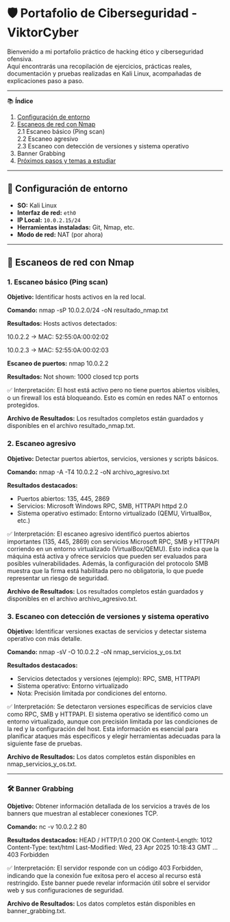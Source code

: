 # 🛡️ Portafolio de Ciberseguridad - ViktorCyber

Bienvenido a mi portafolio práctico de hacking ético y ciberseguridad ofensiva.  
Aquí encontrarás una recopilación de ejercicios, prácticas reales, documentación y pruebas realizadas en Kali Linux, acompañadas de explicaciones paso a paso.

---

📚 **Índice**

1. [Configuración de entorno](docs/configuracion.md)  
2. [Escaneos de red con Nmap](docs/escaneos.md)    
   2.1 Escaneo básico (Ping scan)  
   2.2 Escaneo agresivo  
   2.3 Escaneo con detección de versiones y sistema operativo
3. Banner Grabbing
4. [Próximos pasos y temas a estudiar](docs/proximos_pasos.md)

---

## 🧰 Configuración de entorno

- **SO:** Kali Linux
- **Interfaz de red:** `eth0`
- **IP Local:** `10.0.2.15/24`
- **Herramientas instaladas:** Git, Nmap, etc.
- **Modo de red:** NAT (por ahora)

---

## 🔎 Escaneos de red con Nmap

### 1. Escaneo básico (Ping scan)

**Objetivo:** Identificar hosts activos en la red local.

**Comando:**
nmap -sP 10.0.2.0/24 -oN resultado_nmap.txt

**Resultados:**
Hosts activos detectados:

10.0.2.2 → MAC: 52:55:0A:00:02:02

10.0.2.3 → MAC: 52:55:0A:00:02:03

**Escaneo de puertos:**
nmap 10.0.2.2

**Resultados:**
Not shown: 1000 closed tcp ports


✅ Interpretación:
El host está activo pero no tiene puertos abiertos visibles, o un firewall los está bloqueando. Esto es común en redes NAT o entornos protegidos.

**Archivo de Resultados:**
Los resultados completos están guardados y disponibles en el archivo resultado_nmap.txt.


### 2. Escaneo agresivo

**Objetivo:** Detectar puertos abiertos, servicios, versiones y scripts básicos.

**Comando:**
nmap -A -T4 10.0.2.2 -oN archivo_agresivo.txt

**Resultados destacados:**
- Puertos abiertos: 135, 445, 2869
- Servicios: Microsoft Windows RPC, SMB, HTTPAPI httpd 2.0
- Sistema operativo estimado: Entorno virtualizado (QEMU, VirtualBox, etc.)


✅ Interpretación:
El escaneo agresivo identificó puertos abiertos importantes (135, 445, 2869) con servicios Microsoft RPC, SMB y HTTPAPI corriendo en un entorno virtualizado (VirtualBox/QEMU). Esto indica que la máquina está activa y ofrece servicios que pueden ser evaluados para posibles vulnerabilidades. Además, la configuración del protocolo SMB muestra que la firma está habilitada pero no obligatoria, lo que puede representar un riesgo de seguridad.

**Archivo de Resultados:**
Los resultados completos están guardados y disponibles en el archivo archivo_agresivo.txt.


### 3. Escaneo con detección de versiones y sistema operativo

**Objetivo:** Identificar versiones exactas de servicios y detectar sistema operativo con más detalle.

**Comando:**
nmap -sV -O 10.0.2.2 -oN nmap_servicios_y_os.txt

**Resultados destacados:**
- Servicios detectados y versiones (ejemplo): RPC, SMB, HTTPAPI
- Sistema operativo: Entorno virtualizado
- Nota: Precisión limitada por condiciones del entorno.


✅ Interpretación:
Se detectaron versiones específicas de servicios clave como RPC, SMB y HTTPAPI. El sistema operativo se identificó como un entorno virtualizado, aunque con precisión limitada por las condiciones de la red y la configuración del host. Esta información es esencial para planificar ataques más específicos y elegir herramientas adecuadas para la siguiente fase de pruebas.

**Archivo de Resultados:**
Los datos completos están disponibles en nmap_servicios_y_os.txt.

---

### 🛠️ Banner Grabbing

**Objetivo:** Obtener información detallada de los servicios a través de los banners que muestran al establecer conexiones TCP.

**Comando:**
nc -v 10.0.2.2 80

**Resultados destacados:**
HEAD / HTTP/1.0
200 OK
Content-Length: 1012
Content-Type: text/html
Last-Modified: Wed, 23 Apr 2025 10:18:43 GMT
...
403 Forbidden

✅ Interpretación:
El servidor responde con un código 403 Forbidden, indicando que la conexión fue exitosa pero el acceso al recurso está restringido. Este banner puede revelar información útil sobre el servidor web y sus configuraciones de seguridad.

**Archivo de Resultados:**
Los datos completos están disponibles en banner_grabbing.txt.
